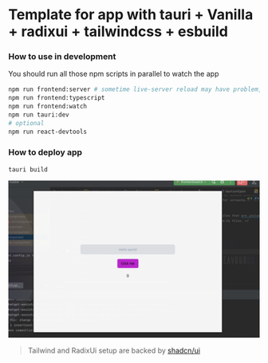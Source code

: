 # Template for app with tauri + Vanilla + radixui + tailwindcss + esbuild

### How to use in development

You should run all those npm scripts in parallel to watch the app
```bash
npm run frontend:server # sometime live-server reload may have problem, just restart it
npm run frontend:typescript
npm run frontend:watch
npm run tauri:dev
# optional
npm run react-devtools
```

### How to deploy app
```bash
tauri build
```

![](showcases/pic1.png)

> Tailwind and RadixUi setup are backed by [shadcn/ui](https://github.com/shadcn/ui)
